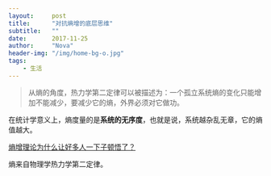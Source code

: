 ```yaml
---
layout:     post
title:      "对抗熵增的底层思维"
subtitle:   ""
date:       2017-11-25
author:     "Nova"
header-img: "/img/home-bg-o.jpg"
tags:
    - 生活
---
```



> 从熵的角度，热力学第二定律可以被描述为：一个孤立系统熵的变化只能增加不能减少，要减少它的熵，外界必须对它做功。

在统计学意义上，熵度量的是**系统的无序度**，也就是说，系统越杂乱无章，它的熵值越大。

[熵增理论为什么让好多人一下子顿悟了？](https://www.zhihu.com/question/27343287)


熵来自物理学热力学第二定律。
